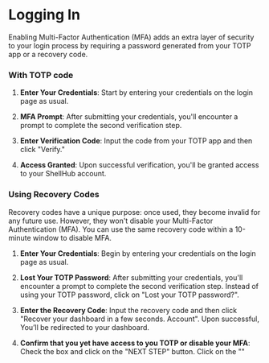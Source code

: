 # Logging In

Enabling Multi-Factor Authentication (MFA) adds an extra layer of security to
your login process by requiring a password generated from your TOTP app or a
recovery code.

### With TOTP code

1. **Enter Your Credentials**: Start by entering your credentials on the login
   page as usual.

2. **MFA Prompt**: After submitting your credentials, you'll encounter a prompt
   to complete the second verification step.


3. **Enter Verification Code**: Input the code from your TOTP app and then
   click "Verify."

4. **Access Granted**: Upon successful verification, you'll be granted access
   to your ShellHub account.

### Using Recovery Codes

Recovery codes have a unique purpose: once used, they become invalid for any
future use. However, they won't disable your Multi-Factor Authentication (MFA).
You can use the same recovery code within a 10-minute window to disable MFA.

1. **Enter Your Credentials**: Begin by entering your credentials on the login
   page as usual.

2. **Lost Your TOTP Password**: After submitting your credentials, you'll
   encounter a prompt to complete the second verification step. Instead of
   using your TOTP password, click on "Lost your TOTP password?".


3. **Enter the Recovery Code**: Input the recovery code and then click "Recover
   your dashboard in a few seconds. Account". Upon successful, You’ll be
   redirected to your dashboard.


4. **Confirm that you yet have access to you TOTP or disable your MFA**: Check
   the box and click on the "NEXT STEP" button. Click on the ""

